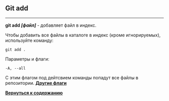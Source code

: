 ## Git add
***
**git add *[файл]*** - добавляет файл в индекс.

Чтобы добавить все файлы в каталоге в индекс (кроме игнорируемых), используйте команду: 

```bash=
git add .
```

Параметры и флаги:

```bash=
-A, --all
```
С этим флагом под дейтсвием команды попадут все файлы в репозитории. [**Другие флаги**](https://git-scm.com/docs/git-add)

[**Вернуться к содержанию**](/readme.md)